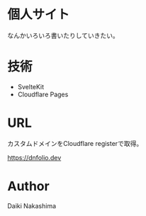 # 個人サイト
なんかいろいろ書いたりしていきたい。

# 技術
- SvelteKit
- Cloudflare Pages

# URL

カスタムドメインをCloudflare registerで取得。

https://dnfolio.dev

# Author

Daiki Nakashima
